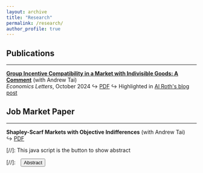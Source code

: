 ```yaml
---
layout: archive
title: "Research"
permalink: /research/
author_profile: true
---
```



## Publications
---

[**Group Incentive Compatibility in a Market with Indivisible Goods: A Comment**](https://www.sciencedirect.com/science/article/pii/S0165176524004221) (with Andrew Tai)  
*Economics Letters*, October 2024
&#x21AA; [PDF](SandholtzTai24_economicsletters.pdf) &#x21AA; Highlighted in [Al Roth's blog post](https://marketdesigner.blogspot.com/2024/09/a-40-year-old-proof-about-top-trading.html)  


## Job Market Paper
---
**Shapley-Scarf Markets with Objective Indifferences** (with Andrew Tai)  
&#x21AA; [PDF](sandholtztai_shapleyscarf.pdf) 





[//]: This java script is the button to show abstract
 <script>
  function visib(id) {
   var x = document.getElementById(id);
   if (x.style.display === "block") {
     x.style.display = "none";
   } else {
     x.style.display = "block";
   }
 }
 </script>

 [//]:&emsp;<button onclick="visib('polariz')" class="btn btn--inverse btn--small">Abstract</button>


